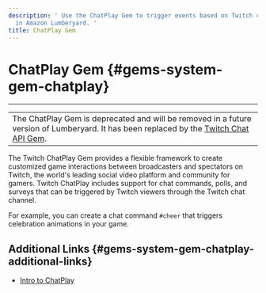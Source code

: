 ```yaml
---
description: ' Use the ChatPlay Gem to trigger events based on Twitch chat activity
  in Amazon Lumberyard. '
title: ChatPlay Gem
---
```

# ChatPlay Gem {#gems-system-gem-chatplay}


****

|  |
| --- |
|  The ChatPlay Gem is deprecated and will be removed in a future version of Lumberyard\. It has been replaced by the [Twitch Chat API Gem](/docs/userguide/gem-twitch-chatplay)\.  |

The Twitch ChatPlay Gem provides a flexible framework to create customized game interactions between broadcasters and spectators on Twitch, the world's leading social video platform and community for gamers\. Twitch ChatPlay includes support for chat commands, polls, and surveys that can be triggered by Twitch viewers through the Twitch chat channel\.

For example, you can create a chat command `#cheer` that triggers celebration animations in your game\.

## Additional Links {#gems-system-gem-chatplay-additional-links}
+ [Intro to ChatPlay](/docs/userguide/gems/builtin/chatplay/intro)
